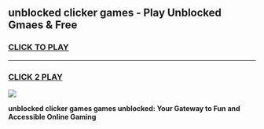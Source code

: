 
## unblocked clicker games - Play Unblocked Gmaes & Free
<h3>
<a href="https://premium.freeplayer.one?title=unblocked_clicker_games&ref=20F">CLICK TO PLAY</a></h3>
<hr>

<h3>
<a href="https://premium.freeplayer.one?title=unblocked_clicker_games&ref=20F">CLICK 2 PLAY</a>
  
</h3>

<a href="https://premium.freeplayer.one?title=unblocked_clicker_games&ref=20F/"><img src="https://clearcache.store/games.png"></a>


**unblocked clicker games games unblocked: Your Gateway to Fun and Accessible Online Gaming**
